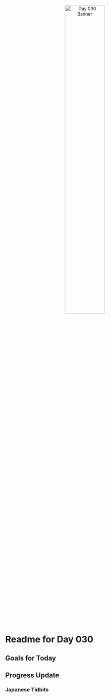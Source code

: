 <div align="center">
 <img src="../..Images/image_030.jpg" alt="Day 030 Banner" width="50%">
</div>

# Readme for Day 030

## Goals for Today

## Progress Update

### Japanese Tidbits

